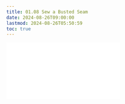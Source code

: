 ```yaml
---
title: 01.08 Sew a Busted Seam
date: 2024-08-26T09:00:00
lastmod: 2024-08-26T05:50:59
toc: true
---
```


![Link to included file contents](../../../../sewing/how-to-sew-a-busted-seam.md)
